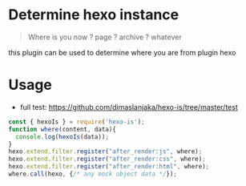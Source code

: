 # Determine hexo instance

> Where is you now ? page ? archive ? whatever

this plugin can be used to determine where you are from plugin hexo

# Usage

- full test: https://github.com/dimaslanjaka/hexo-is/tree/master/test

```js
const { hexoIs } = require('hexo-is');
function where(content, data){
  console.log(hexoIs(data));
}
hexo.extend.filter.register("after_render:js", where);
hexo.extend.filter.register("after_render:css", where);
hexo.extend.filter.register("after_render:html", where);
where.call(hexo, {/* any mock object data */});
```
